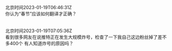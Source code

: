 北京时间2023-01-19T06:46:31Z<br>你认为“春节”应该如何翻译才正确？<br><br><br>北京时间2023-01-19T07:05:36Z<br>看到很多网友在说推特正在发生大规模炸号，检查了一下我自己这边粉丝掉了差不多400个
有人知道炸号的原因吗？<br><br><br>